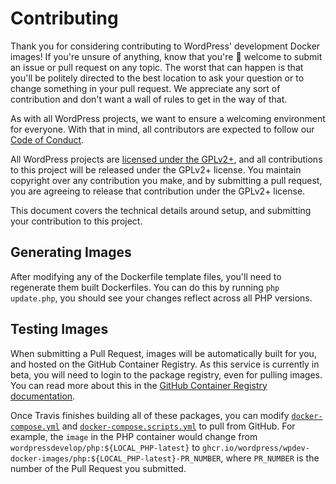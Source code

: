 # Contributing

Thank you for considering contributing to WordPress' development Docker images! If you're unsure of anything, know that you're 💯 welcome to submit an issue or pull request on any topic. The worst that can happen is that you'll be politely directed to the best location to ask your question or to change something in your pull request. We appreciate any sort of contribution and don't want a wall of rules to get in the way of that.

As with all WordPress projects, we want to ensure a welcoming environment for everyone. With that in mind, all contributors are expected to follow our [Code of Conduct](https://make.wordpress.org/handbook/community-code-of-conduct/).

All WordPress projects are [licensed under the GPLv2+](/LICENSE), and all contributions to this project will be released under the GPLv2+ license. You maintain copyright over any contribution you make, and by submitting a pull request, you are agreeing to release that contribution under the GPLv2+ license.

This document covers the technical details around setup, and submitting your contribution to this project.

## Generating Images

After modifying any of the Dockerfile template files, you'll need to regenerate them built Dockerfiles. You can do this by running `php update.php`, you should see your changes reflect across all PHP versions.

## Testing Images

When submitting a Pull Request, images will be automatically built for you, and hosted on the GitHub Container Registry. As this service is currently in beta, you will need to login to the package registry, even for pulling images. You can read more about this in the [GitHub Container Registry documentation](https://docs.github.com/en/free-pro-team@latest/packages/getting-started-with-github-container-registry/about-github-container-registry).

Once Travis finishes building all of these packages, you can modify [`docker-compose.yml`](https://github.com/WordPress/wordpress-develop/blob/master/tools/local-env/docker-compose.yml) and [`docker-compose.scripts.yml`](https://github.com/WordPress/wordpress-develop/blob/master/tools/local-env/docker-compose.scripts.yml) to pull from GitHub. For example, the `image` in the PHP container would change from `wordpressdevelop/php:${LOCAL_PHP-latest}` to `ghcr.io/wordpress/wpdev-docker-images/php:${LOCAL_PHP-latest}-PR_NUMBER`, where `PR_NUMBER` is the number of the Pull Request you submitted.
